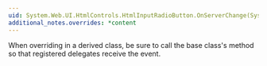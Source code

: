 ```yaml
---
uid: System.Web.UI.HtmlControls.HtmlInputRadioButton.OnServerChange(System.EventArgs)
additional_notes.overrides: *content
---
```


<p>When overriding <xref href="System.Web.UI.HtmlControls.HtmlInputRadioButton.OnServerChange(System.EventArgs)"></xref> in a derived class, be sure to call the base class's <xref href="System.Web.UI.HtmlControls.HtmlInputRadioButton.OnServerChange(System.EventArgs)"></xref> method so that registered delegates receive the event.</p>


